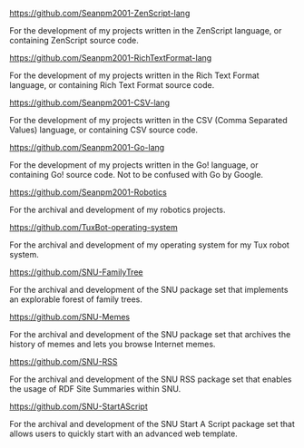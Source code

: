 https://github.com/Seanpm2001-ZenScript-lang

For the development of my projects written in the ZenScript language, or containing ZenScript source code.

https://github.com/Seanpm2001-RichTextFormat-lang

For the development of my projects written in the Rich Text Format language, or containing Rich Text Format source code.

https://github.com/Seanpm2001-CSV-lang

For the development of my projects written in the CSV (Comma Separated Values) language, or containing CSV source code.

https://github.com/Seanpm2001-Go-lang

For the development of my projects written in the Go! language, or containing Go! source code. Not to be confused with Go by Google.

https://github.com/Seanpm2001-Robotics

For the archival and development of my robotics projects.

https://github.com/TuxBot-operating-system

For the archival and development of my operating system for my Tux robot system.

https://github.com/SNU-FamilyTree

For the archival and development of the SNU package set that implements an explorable forest of family trees.

https://github.com/SNU-Memes

For the archival and development of the SNU package set that archives the history of memes and lets you browse Internet memes.

https://github.com/SNU-RSS

For the archival and development of the SNU RSS package set that enables the usage of RDF Site Summaries within SNU.

https://github.com/SNU-StartAScript

For the archival and development of the SNU Start A Script package set that allows users to quickly start with an advanced web template.

